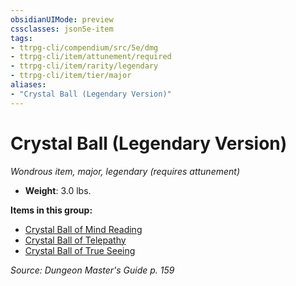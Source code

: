 ```yaml
---
obsidianUIMode: preview
cssclasses: json5e-item
tags:
- ttrpg-cli/compendium/src/5e/dmg
- ttrpg-cli/item/attunement/required
- ttrpg-cli/item/rarity/legendary
- ttrpg-cli/item/tier/major
aliases: 
- "Crystal Ball (Legendary Version)"
---
```

# Crystal Ball (Legendary Version)
*Wondrous item, major, legendary (requires attunement)*  


- **Weight**: 3.0 lbs.

**Items in this group:**

- [Crystal Ball of Mind Reading](/CLI/items/crystal-ball-of-mind-reading.md)
- [Crystal Ball of Telepathy](/CLI/items/crystal-ball-of-telepathy.md)
- [Crystal Ball of True Seeing](/CLI/items/crystal-ball-of-true-seeing.md)

*Source: Dungeon Master's Guide p. 159*